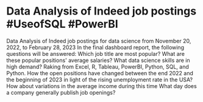 # Data Analysis of Indeed job postings  #UseofSQL #PowerBI
Data Analysis of Indeed job postings for data science from November 20, 2022, to February 28, 2023 
In the final dashboard report, the following questions will be answered:
       Which job title  are most popular?
       What are these popular positions' average salaries?
       What data science skills are in high demand? Raking from Excel, R, Tableau, PowerBI, Python, SQL, and Python.
       How the open positions have changed between the end 2022 and  the beginning of 2023 in light of the rising unemployment rate in the USA?
       How about variations in the average income during this time
       What day does a company generally publish job openings?
